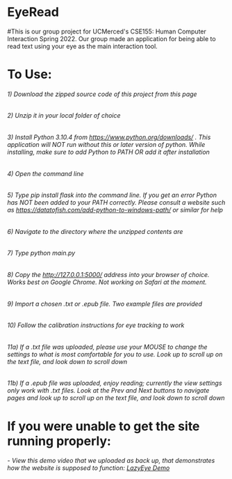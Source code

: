 # EyeRead
#This is our group project for UCMerced's CSE155: Human Computer Interaction Spring 2022. Our group made an application for being able to read text using your eye as the main interaction tool.
# To Use:
###### 1) Download the zipped source code of this project from this page
###### 2) Unzip it in your local folder of choice
###### 3) Install Python 3.10.4 from https://www.python.org/downloads/ . This application will NOT run without this or later version of python. While installing, make sure to add Python to PATH OR add it after installation
###### 4) Open the command line
###### 5) Type *pip install flask* into the command line. If you get an error Python has NOT been added to your PATH correctly. Please consult a website such as https://datatofish.com/add-python-to-windows-path/ or similar for help
###### 6) Navigate to the directory where the unzipped contents are
###### 7) Type *python main.py*
###### 8) Copy the *http://127.0.0.1:5000/* address into your browser of choice. Works best on Google Chrome. Not working on Safari at the moment.
###### 9) Import a chosen .txt or .epub file. Two example files are provided
###### 10) Follow the calibration instructions for eye tracking to work
###### 11a) If a .txt file was uploaded, please use your MOUSE to change the settings to what is most comfortable for you to use. Look up to scroll up on the text file, and look down to scroll down
###### 11b) If a .epub file was uploaded, enjoy reading; currently the view settings only work with .txt files. Look at the *Prev* and *Next* buttons to navigate pages and look up to scroll up on the text file, and look down to scroll down
# If you were unable to get the site running properly:
###### - View this demo video that we uploaded as back up, that demonstrates how the website is supposed to function: [LazyEye Demo](https://drive.google.com/file/d/18yYhRDdeVnSykRvb-ykvrTVil9zUaRDr/view?usp=sharing)
